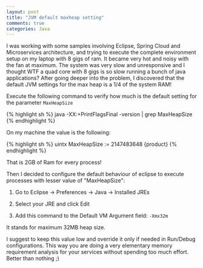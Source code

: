 ```yaml
---
layout: post
title: "JVM default maxheap setting"
comments: true
categories: Java
---
```


I was working with some samples involving Eclipse, Spring Cloud and Microservices architecture, and trying to execute the complete environment setup on my laptop with 8 gigs of ram. It became very hot and noisy with the fan at maximum. The system was very slow and unresponsive and I thought WTF a quad core with 8 gigs is so slow running a bunch of java applications? After going deeper into the problem, I discovered that the default JVM settings for the max heap is a 1/4 of the system RAM! <!--more-->

Execute the following command to verify how much is the default setting for the parameter ```MaxHeapSize```

{% highlight sh %}
java -XX:+PrintFlagsFinal -version | grep MaxHeapSize
{% endhighlight %}

On my machine the value is the following:

{% highlight sh %}
uintx MaxHeapSize                              := 2147483648                          {product}
{% endhighlight %}

That is 2GB of Ram for every process!

Then I decided to configure the default behaviour of eclipse to execute processes with lesser value of "MaxHeapSize":

1. Go to Eclipse -> Preferences -> Java -> Installed JREs

2. Select your JRE and click Edit

3. Add this command to the Default VM Argument field:
```-Xmx32m```

It stands for maximum 32MB heap size.

I suggest to keep this value low and override it only if needed in Run/Debug configurations. This way you are doing a very elementary  memory requirement analysis for your services without spending too much effort. Better than nothing ;)   
